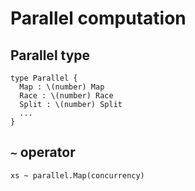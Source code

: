 # Parallel computation

## Parallel type

```
type Parallel {
  Map : \(number) Map
  Race : \(number) Race
  Split : \(number) Split
  ...
}
```

## `~` operator

```
xs ~ parallel.Map(concurrency)
```
